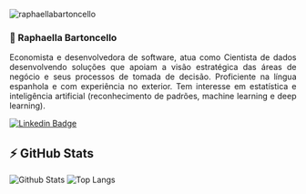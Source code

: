 <p align="left"><img src="https://komarev.com/ghpvc/?username=dexternatan" alt="raphaellabartoncello" /></p>

### 👋 Raphaella Bartoncello
<p align = "justify">Economista e desenvolvedora de software, atua como Cientista de dados desenvolvendo soluções que apoiam a visão estratégica das áreas de negócio e seus processos de tomada de decisão. Proficiente na língua espanhola e com experiência no exterior. Tem interesse em estatística e inteligência artificial (reconhecimento de padrões, machine learning e deep learning).</p>

[![Linkedin Badge](https://img.shields.io/badge/-raphaellabartoncello-blue?style=flat-square&logo=Linkedin&logoColor=white&link=https://www.linkedin.com/in/raphaellabartoncello/)](https://www.linkedin.com/in/raphaellabartoncello/)

## ⚡ GitHub Stats

![Github Stats](https://github-readme-stats.vercel.app/api?username=raphaellabartoncello&show_icons=true&count_private=true&show_icons=true&include_all_commits=true)
![Top Langs](https://github-readme-stats.vercel.app/api/top-langs/?username=raphaellabartoncello&hide=TeX&layout=compact)
